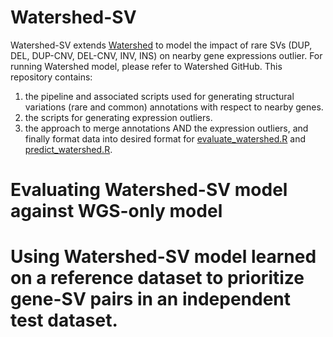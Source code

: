 # Watershed-SV
Watershed-SV extends [Watershed](https://github.com/BennyStrobes/Watershed) to model the impact of rare SVs (DUP, DEL, DUP-CNV, DEL-CNV, INV, INS) on nearby gene expressions outlier. For running Watershed model, please refer to Watershed GitHub. This repository contains:
1. the pipeline and associated scripts used for generating structural variations (rare and common) annotations with respect to nearby genes.
2. the scripts for generating expression outliers. 
3. the approach to merge annotations AND the expression outliers, and finally format data into desired format for [evaluate_watershed.R](https://github.com/BennyStrobes/Watershed/blob/master/evaluate_watershed.R) and [predict_watershed.R](https://github.com/BennyStrobes/Watershed/blob/master/predict_watershed.R).

# Evaluating Watershed-SV model against WGS-only model

# Using Watershed-SV model learned on a reference dataset to prioritize gene-SV pairs in an independent test dataset. 


